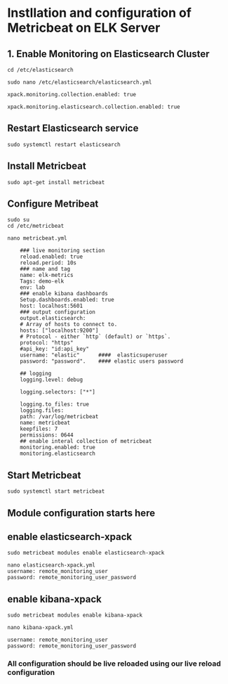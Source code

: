 # Instllation and configuration of Metricbeat on ELK Server


## 1. Enable Monitoring on Elasticsearch Cluster

    cd /etc/elasticsearch

    sudo nano /etc/elasticsearch/elasticsearch.yml

    xpack.monitoring.collection.enabled: true

    xpack.monitoring.elasticsearch.collection.enabled: true


## Restart Elasticsearch service

    sudo systemctl restart elasticsearch

## Install Metricbeat

    sudo apt-get install metricbeat

## Configure Metribeat

    sudo su
    cd /etc/metricbeat

    nano metricbeat.yml

        ### live monitoring section 
        reload.enabled: true
        reload.period: 10s
        ### name and tag
        name: elk-metrics
        Tags: demo-elk
        env: lab
        ### enable kibana dashboards
        Setup.dashboards.enabled: true
        host: localhost:5601
        ### output configuration
        output.elasticsearch:
        # Array of hosts to connect to.
        hosts: ["localhost:9200"]
        # Protocol - either `http` (default) or `https`.
        protocol: "https"
        #api_key: "id:api_key"
        username: "elastic"      ####  elasticsuperuser
        password: "password".    #### elastic users password

        ## logging
        logging.level: debug

        logging.selectors: ["*"]

        logging.to_files: true
        logging.files:
        path: /var/log/metricbeat
        name: metricbeat
        keepfiles: 7
        permissions: 0644
        ## enable interal collection of metricbeat
        monitoring.enabled: true
        monitoring.elasticsearch

## Start Metricbeat

    sudo systemctl start metricbeat

## Module configuration starts here

## enable elasticsearch-xpack

    sudo metricbeat modules enable elasticsearch-xpack

    nano elasticsearch-xpack.yml
    username: remote_monitoring_user
    password: remote_monitoring_user_password


## enable kibana-xpack

    sudo metricbeat modules enable kibana-xpack

    nano kibana-xpack.yml
    
    username: remote_monitoring_user
    password: remote_monitoring_user_password




### All configuration should be live reloaded using our live reload configuration



